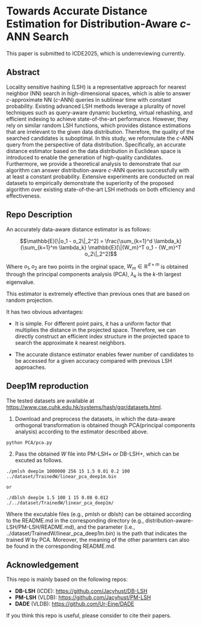 # Towards Accurate Distance Estimation for Distribution-Aware $c$-ANN Search

This paper is submitted to ICDE2025, which is underreviewing currently.

## Abstract

Locality sensitive hashing (LSH) is a representative approach for nearest neighbor (NN) search in high-dimensional spaces, which is able to answer $c$-approximate NN ($c$-ANN) queries in sublinear time with constant probability. 
Existing advanced LSH methods leverage a plurality of novel techniques such as query-aware dynamic bucketing, virtual rehashing, and efficient indexing to achieve state-of-the-art performance. However, they rely on similar random LSH functions, which provides distance estimations that are irrelevant to the given data distribution. Therefore, the quality of the searched candidates is suboptimal. In this study, we reformulate the $c$-ANN query from the perspective of data distribution. Specifically, an accurate distance estimator based on the data distribution in Euclidean space is introduced to enable the generation of high-quality candidates. Furthermore, we provide a theoretical analysis to demonstrate that our algorithm can answer distribution-aware $c$-ANN queries successfully with at least a constant probability. Extensive experiments are conducted on real datasets to empirically demonstrate the superiority of the proposed algorithm over existing state-of-the-art LSH methods on both efficiency and effectiveness. 

## Repo Description

An accurately data-aware distance estimator is as follows:

$$\mathbb{E}[\|o_1 - o_2\|_2^2] = \frac{\sum_{k=1}^d \lambda_k}{\sum_{k=1}^m \lambda_k} \mathbb{E}[\|{W_m}^T o_1 - {W_m}^T o_2\|_2^2]$$

Where $o_1, o_2$ are two points in the orginal space, $W_m \in \mathbb{R}^{d\times m}$ is obtained through the principal components analysis (PCA), $\lambda_k$ is the $k$-th largest eigenvalue. 

This estimator is extremely effective than previous ones that are based on random projection. 

It has two obvious advantages:

* It is simple. For different point pairs, it has a uniform factor that multiplies the distance in the projected space. Therefore, we can directly construct an efficient index structure in the projected space to search the approximate $k$ nearest neighbors.

* The accurate distance estimator enables fewer number of candidates to be accessed for a given accuracy compared with previous LSH approaches.

## Deep1M reproduction
The tested datasets are available at https://www.cse.cuhk.edu.hk/systems/hash/gqr/datasets.html.

1. Download and preprocess the datasets, in which the data-aware orthogonal transformation is obtained though PCA(principal components analysis) according to the estimator described above.

```
python PCA/pca.py
```

2. Pass the obtained $W$ file into PM-LSH+ or DB-LSH+, which can be excuted as follows.

```
./pmlsh deep1m 1000000 256 15 1.5 0.01 0.2 100 ../dataset/TrainedW/linear_pca_deep1m.bin

or 

./dblsh deep1m 1.5 100 1 15 0.08 0.012 ./../dataset/TrainedW/linear_pca_deep1m/
```

Where the excutable files (e.g., pmlsh or dblsh) can be obtained according to the README.md in the corresponding directory (e.g., distribution-aware-LSH/PM-LSH/README.md), and the parameter (i.e., ../dataset/TrainedW/linear_pca_deep1m.bin) is the path that indicates the trained $W$ by PCA. Moreover, the meaning of the other paramters can also be found in the corresponding README.md. 

## Acknowledgement
This repo is mainly based on the following repos:

* **DB-LSH** (ICDE): https://github.com/Jacyhust/DB-LSH
* **PM-LSH** (VLDB): https://github.com/Jacyhust/PM-LSH
* **DADE** (VLDB): https://github.com/Ur-Eine/DADE

If you think this repo is useful, please consider to cite their papers.
